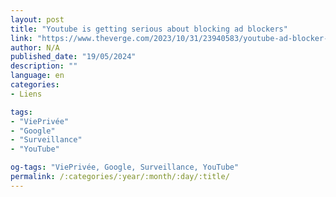 ```yaml
---
layout: post
title: "Youtube is getting serious about blocking ad blockers"
link: "https://www.theverge.com/2023/10/31/23940583/youtube-ad-blocker-crackdown-broadening"
author: N/A
published_date: "19/05/2024"
description: ""
language: en
categories:
- Liens

tags:
- "ViePrivée"
- "Google"
- "Surveillance"
- "YouTube"

og-tags: "ViePrivée, Google, Surveillance, YouTube"
permalink: /:categories/:year/:month/:day/:title/
---
```

